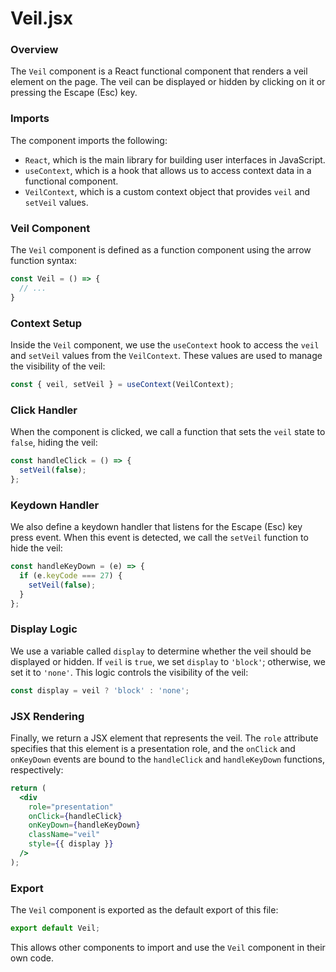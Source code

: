 **Veil.jsx**
================

### Overview

The `Veil` component is a React functional component that renders a veil element on the page. The veil can be displayed or hidden by clicking on it or pressing the Escape (Esc) key.

### Imports

The component imports the following:

*   `React`, which is the main library for building user interfaces in JavaScript.
*   `useContext`, which is a hook that allows us to access context data in a functional component.
*   `VeilContext`, which is a custom context object that provides `veil` and `setVeil` values.

### Veil Component

The `Veil` component is defined as a function component using the arrow function syntax:

```jsx
const Veil = () => {
  // ...
}
```

### Context Setup

 Inside the `Veil` component, we use the `useContext` hook to access the `veil` and `setVeil` values from the `VeilContext`. These values are used to manage the visibility of the veil:

```jsx
const { veil, setVeil } = useContext(VeilContext);
```

### Click Handler

When the component is clicked, we call a function that sets the `veil` state to `false`, hiding the veil:

```jsx
const handleClick = () => {
  setVeil(false);
};
```

### Keydown Handler

We also define a keydown handler that listens for the Escape (Esc) key press event. When this event is detected, we call the `setVeil` function to hide the veil:

```jsx
const handleKeyDown = (e) => {
  if (e.keyCode === 27) {
    setVeil(false);
  }
};
```

### Display Logic

We use a variable called `display` to determine whether the veil should be displayed or hidden. If `veil` is `true`, we set `display` to `'block'`; otherwise, we set it to `'none'`. This logic controls the visibility of the veil:

```jsx
const display = veil ? 'block' : 'none';
```

### JSX Rendering

Finally, we return a JSX element that represents the veil. The `role` attribute specifies that this element is a presentation role, and the `onClick` and `onKeyDown` events are bound to the `handleClick` and `handleKeyDown` functions, respectively:

```jsx
return (
  <div
    role="presentation"
    onClick={handleClick}
    onKeyDown={handleKeyDown}
    className="veil"
    style={{ display }}
  />
);
```

### Export

The `Veil` component is exported as the default export of this file:

```jsx
export default Veil;
```

This allows other components to import and use the `Veil` component in their own code.